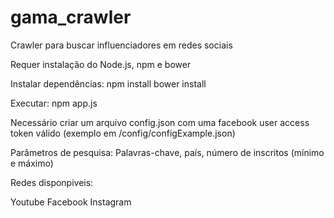 # gama_crawler

Crawler para buscar influenciadores em redes sociais

Requer instalação do Node.js, npm e bower

Instalar dependências:
npm install
bower install

Executar:
npm app.js

Necessário criar um arquivo config.json com uma facebook user access token válido (exemplo em /config/configExample.json)

Parâmetros de pesquisa: Palavras-chave, país, número de inscritos (mínimo e máximo)

Redes disponpiveis:

Youtube
Facebook
Instagram